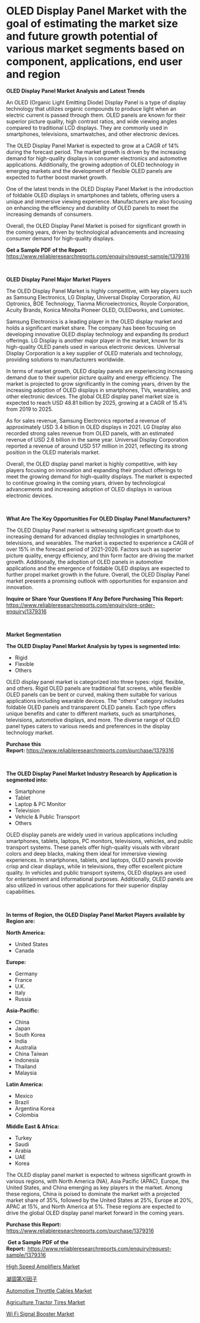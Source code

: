 <p><h1>OLED Display Panel Market with the goal of estimating the market size and future growth potential of various market segments based on component, applications, end user and region</h1></p><p><strong>OLED Display Panel Market Analysis and Latest Trends</strong></p>
<p><p>An OLED (Organic Light Emitting Diode) Display Panel is a type of display technology that utilizes organic compounds to produce light when an electric current is passed through them. OLED panels are known for their superior picture quality, high contrast ratios, and wide viewing angles compared to traditional LCD displays. They are commonly used in smartphones, televisions, smartwatches, and other electronic devices.</p><p>The OLED Display Panel Market is expected to grow at a CAGR of 14% during the forecast period. The market growth is driven by the increasing demand for high-quality displays in consumer electronics and automotive applications. Additionally, the growing adoption of OLED technology in emerging markets and the development of flexible OLED panels are expected to further boost market growth.</p><p>One of the latest trends in the OLED Display Panel Market is the introduction of foldable OLED displays in smartphones and tablets, offering users a unique and immersive viewing experience. Manufacturers are also focusing on enhancing the efficiency and durability of OLED panels to meet the increasing demands of consumers.</p><p>Overall, the OLED Display Panel Market is poised for significant growth in the coming years, driven by technological advancements and increasing consumer demand for high-quality displays.</p></p>
<p><strong>Get a Sample PDF of the Report:&nbsp;</strong> <a href="https://www.reliableresearchreports.com/enquiry/request-sample/1379316">https://www.reliableresearchreports.com/enquiry/request-sample/1379316</a></p>
<p>&nbsp;</p>
<p><strong>OLED Display Panel Major Market Players</strong></p>
<p><p>The OLED Display Panel Market is highly competitive, with key players such as Samsung Electronics, LG Display, Universal Display Corporation, AU Optronics, BOE Technology, Tianma Microelectronics, Royole Corporation, Acuity Brands, Konica Minolta Pioneer OLED, OLEDworks, and Lumiotec. </p><p>Samsung Electronics is a leading player in the OLED display market and holds a significant market share. The company has been focusing on developing innovative OLED display technology and expanding its product offerings. LG Display is another major player in the market, known for its high-quality OLED panels used in various electronic devices. Universal Display Corporation is a key supplier of OLED materials and technology, providing solutions to manufacturers worldwide.</p><p>In terms of market growth, OLED display panels are experiencing increasing demand due to their superior picture quality and energy efficiency. The market is projected to grow significantly in the coming years, driven by the increasing adoption of OLED displays in smartphones, TVs, wearables, and other electronic devices. The global OLED display panel market size is expected to reach USD 48.81 billion by 2025, growing at a CAGR of 15.4% from 2019 to 2025.</p><p>As for sales revenue, Samsung Electronics reported a revenue of approximately USD 3.4 billion in OLED displays in 2021. LG Display also recorded strong sales revenue from OLED panels, with an estimated revenue of USD 2.6 billion in the same year. Universal Display Corporation reported a revenue of around USD 517 million in 2021, reflecting its strong position in the OLED materials market.</p><p>Overall, the OLED display panel market is highly competitive, with key players focusing on innovation and expanding their product offerings to meet the growing demand for high-quality displays. The market is expected to continue growing in the coming years, driven by technological advancements and increasing adoption of OLED displays in various electronic devices.</p></p>
<p>&nbsp;</p>
<p><strong>What Are The Key Opportunities For OLED Display Panel Manufacturers?</strong></p>
<p><p>The OLED Display Panel market is witnessing significant growth due to increasing demand for advanced display technologies in smartphones, televisions, and wearables. The market is expected to experience a CAGR of over 15% in the forecast period of 2021-2026. Factors such as superior picture quality, energy efficiency, and thin form factor are driving the market growth. Additionally, the adoption of OLED panels in automotive applications and the emergence of foldable OLED displays are expected to further propel market growth in the future. Overall, the OLED Display Panel market presents a promising outlook with opportunities for expansion and innovation.</p></p>
<p><strong>Inquire or Share Your Questions If Any Before Purchasing This Report:</strong> <a href="https://www.reliableresearchreports.com/enquiry/pre-order-enquiry/1379316">https://www.reliableresearchreports.com/enquiry/pre-order-enquiry/1379316</a></p>
<p>&nbsp;</p>
<p><strong>Market Segmentation</strong></p>
<p><strong>The OLED Display Panel Market Analysis by types is segmented into:</strong></p>
<p><ul><li>Rigid</li><li>Flexible</li><li>Others</li></ul></p>
<p><p>OLED display panel market is categorized into three types: rigid, flexible, and others. Rigid OLED panels are traditional flat screens, while flexible OLED panels can be bent or curved, making them suitable for various applications including wearable devices. The "others" category includes foldable OLED panels and transparent OLED panels. Each type offers unique benefits and cater to different markets, such as smartphones, televisions, automotive displays, and more. The diverse range of OLED panel types caters to various needs and preferences in the display technology market.</p></p>
<p><strong>Purchase this Report:&nbsp;</strong><a href="https://www.reliableresearchreports.com/purchase/1379316">https://www.reliableresearchreports.com/purchase/1379316</a></p>
<p>&nbsp;</p>
<p><strong>The OLED Display Panel Market Industry Research by Application is segmented into:</strong></p>
<p><ul><li>Smartphone</li><li>Tablet</li><li>Laptop & PC Monitor</li><li>Television</li><li>Vehicle & Public Transport</li><li>Others</li></ul></p>
<p><p>OLED display panels are widely used in various applications including smartphones, tablets, laptops, PC monitors, televisions, vehicles, and public transport systems. These panels offer high-quality visuals with vibrant colors and deep blacks, making them ideal for immersive viewing experiences. In smartphones, tablets, and laptops, OLED panels provide crisp and clear displays, while in televisions, they offer excellent picture quality. In vehicles and public transport systems, OLED displays are used for entertainment and informational purposes. Additionally, OLED panels are also utilized in various other applications for their superior display capabilities.</p></p>
<p>&nbsp;</p>
<p><strong>In terms of Region, the OLED Display Panel Market Players available by Region are:</strong></p>
<p>
    <p> <strong> North America: </strong>
        <ul>
            <li>United States</li>
            <li>Canada</li>
        </ul>
        </p> 
    <p> <strong> Europe: </strong>
        <ul>
            <li>Germany</li>
            <li>France</li>
            <li>U.K.</li>
            <li>Italy</li>
            <li>Russia</li>
        </ul>
        </p> 
    <p> <strong> Asia-Pacific: </strong>
        <ul>
            <li>China</li>
            <li>Japan</li>
            <li>South Korea</li>
            <li>India</li>
            <li>Australia</li>
            <li>China Taiwan</li>
            <li>Indonesia</li>
            <li>Thailand</li>
            <li>Malaysia</li>
        </ul>
        </p> 
    <p> <strong> Latin America: </strong>
        <ul>
            <li>Mexico</li>
            <li>Brazil</li>
            <li>Argentina Korea</li>
            <li>Colombia</li>
        </ul>
        </p> 
    <p> <strong> Middle East & Africa: </strong>
        <ul>
            <li>Turkey</li>
            <li>Saudi</li>
            <li>Arabia</li>
            <li>UAE</li>
            <li>Korea</li>
        </ul>
    </p>
    </p>
<p><p>The OLED display panel market is expected to witness significant growth in various regions, with North America (NA), Asia Pacific (APAC), Europe, the United States, and China emerging as key players in the market. Among these regions, China is poised to dominate the market with a projected market share of 35%, followed by the United States at 25%, Europe at 20%, APAC at 15%, and North America at 5%. These regions are expected to drive the global OLED display panel market forward in the coming years.</p></p>
<p><strong>Purchase this Report: </strong><a href="https://www.reliableresearchreports.com/purchase/1379316">https://www.reliableresearchreports.com/purchase/1379316</a></p>
<p>&nbsp;<strong>Get a Sample PDF of the Report:&nbsp;&nbsp;</strong><a href="https://www.reliableresearchreports.com/enquiry/request-sample/1379316">https://www.reliableresearchreports.com/enquiry/request-sample/1379316</a></p>
<p><strong></strong></p>
<p><p><a href="https://github.com/gamblestampleyjenny50m5sl6/Market-Research-Report-List-2/blob/main/high-speed-amplifiers-market.md">High Speed Amplifiers Market</a></p><p><a href="https://github.com/pepo3k/Market-Research-Report-List-1/blob/main/468878411088.md">凝固第XI因子</a></p><p><a href="https://issuu.com/reportprime-2/docs/automotive-throttle-cables-market-size-2030.pptx">Automotive Throttle Cables Market</a></p><p><a href="https://issuu.com/reportprime-2/docs/agriculture-tractor-tires-market-size-2030.pptx">Agriculture Tractor Tires Market</a></p><p><a href="https://github.com/nicholepatriciadoylenwnrjr0/Market-Research-Report-List-1/blob/main/wi-fi-signal-booster-market.md">Wi Fi Signal Booster Market</a></p></p>